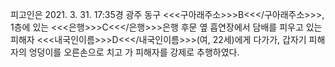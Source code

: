 피고인은 2021. 3. 31. 17:35경 광주 동구 <<<구아래주소>>>B<<</구아래주소>>>, 1층에 있는 <<<은행>>>C<<</은행>>>은행 후문 옆 흡연장에서 담배를 피우고 있는 피해자 <<<내국인이름>>>D<<</내국인이름>>>(여, 22세)에게 다가가, 갑자기 피해자의 엉덩이를 오른손으로 치고 가 피해자를 강제로 추행하였다.